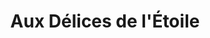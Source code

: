---
title: "Aux Délices de l'Étoile"
url: /issy-les-moulineaux/aux-delices-de-letoile/
shop: Bäckerei
---